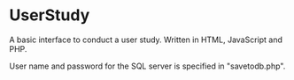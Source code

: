 # UserStudy

A basic interface to conduct a user study. Written in HTML, JavaScript and PHP.

User name and password for the SQL server is specified in "savetodb.php".
